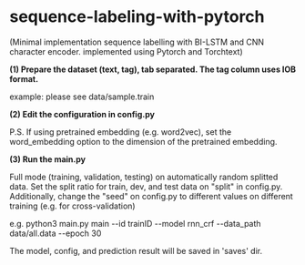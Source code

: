 # sequence-labeling-with-pytorch

(Minimal implementation sequence labelling with BI-LSTM and CNN character encoder. implemented using Pytorch and Torchtext)

<b>(1) Prepare the dataset (text, tag), tab separated. The tag column uses IOB format.</b>

example: please see data/sample.train

<b>(2) Edit the configuration in config.py</b>

P.S. If using pretrained embedding (e.g. word2vec), set the word_embedding option to the dimension of the pretrained embedding.

<b>(3) Run the main.py </b>

Full mode (training, validation, testing) on automatically random splitted data. Set the split ratio for train, dev, and test data on "split" in config.py. Additionally, change the "seed" on config.py to different values on different training (e.g. for cross-validation)
    
e.g. python3 main.py main --id trainID --model rnn_crf --data_path data/all.data --epoch 30

The model, config, and prediction result will be saved in 'saves' dir.
